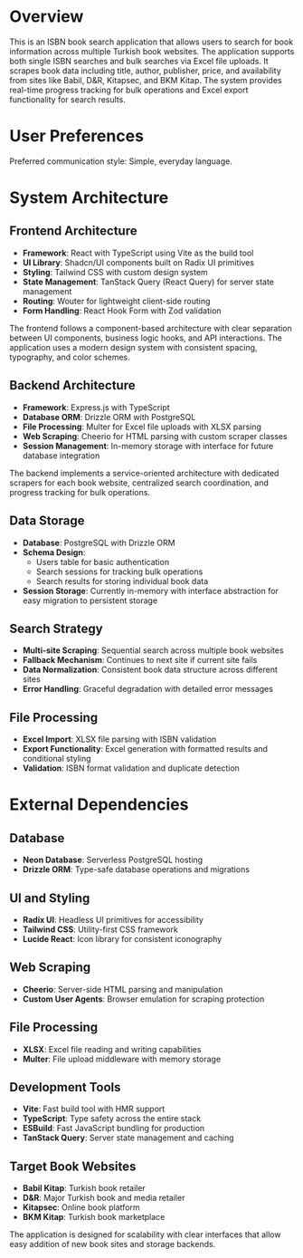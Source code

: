 # Overview

This is an ISBN book search application that allows users to search for book information across multiple Turkish book websites. The application supports both single ISBN searches and bulk searches via Excel file uploads. It scrapes book data including title, author, publisher, price, and availability from sites like Babil, D&R, Kitapsec, and BKM Kitap. The system provides real-time progress tracking for bulk operations and Excel export functionality for search results.

# User Preferences

Preferred communication style: Simple, everyday language.

# System Architecture

## Frontend Architecture
- **Framework**: React with TypeScript using Vite as the build tool
- **UI Library**: Shadcn/UI components built on Radix UI primitives
- **Styling**: Tailwind CSS with custom design system
- **State Management**: TanStack Query (React Query) for server state management
- **Routing**: Wouter for lightweight client-side routing
- **Form Handling**: React Hook Form with Zod validation

The frontend follows a component-based architecture with clear separation between UI components, business logic hooks, and API interactions. The application uses a modern design system with consistent spacing, typography, and color schemes.

## Backend Architecture
- **Framework**: Express.js with TypeScript
- **Database ORM**: Drizzle ORM with PostgreSQL
- **File Processing**: Multer for Excel file uploads with XLSX parsing
- **Web Scraping**: Cheerio for HTML parsing with custom scraper classes
- **Session Management**: In-memory storage with interface for future database integration

The backend implements a service-oriented architecture with dedicated scrapers for each book website, centralized search coordination, and progress tracking for bulk operations.

## Data Storage
- **Database**: PostgreSQL with Drizzle ORM
- **Schema Design**: 
  - Users table for basic authentication
  - Search sessions for tracking bulk operations
  - Search results for storing individual book data
- **Session Storage**: Currently in-memory with interface abstraction for easy migration to persistent storage

## Search Strategy
- **Multi-site Scraping**: Sequential search across multiple book websites
- **Fallback Mechanism**: Continues to next site if current site fails
- **Data Normalization**: Consistent book data structure across different sites
- **Error Handling**: Graceful degradation with detailed error messages

## File Processing
- **Excel Import**: XLSX file parsing with ISBN validation
- **Export Functionality**: Excel generation with formatted results and conditional styling
- **Validation**: ISBN format validation and duplicate detection

# External Dependencies

## Database
- **Neon Database**: Serverless PostgreSQL hosting
- **Drizzle ORM**: Type-safe database operations and migrations

## UI and Styling
- **Radix UI**: Headless UI primitives for accessibility
- **Tailwind CSS**: Utility-first CSS framework
- **Lucide React**: Icon library for consistent iconography

## Web Scraping
- **Cheerio**: Server-side HTML parsing and manipulation
- **Custom User Agents**: Browser emulation for scraping protection

## File Processing
- **XLSX**: Excel file reading and writing capabilities
- **Multer**: File upload middleware with memory storage

## Development Tools
- **Vite**: Fast build tool with HMR support
- **TypeScript**: Type safety across the entire stack
- **ESBuild**: Fast JavaScript bundling for production
- **TanStack Query**: Server state management and caching

## Target Book Websites
- **Babil Kitap**: Turkish book retailer
- **D&R**: Major Turkish book and media retailer  
- **Kitapsec**: Online book platform
- **BKM Kitap**: Turkish book marketplace

The application is designed for scalability with clear interfaces that allow easy addition of new book sites and storage backends.
